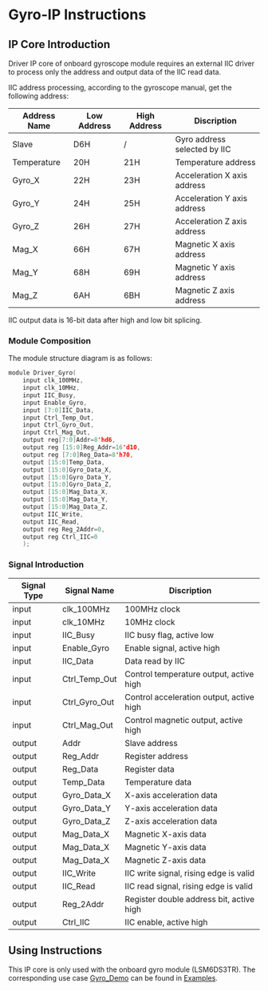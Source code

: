 # Gyro-IP Instructions

## IP Core Introduction

Driver IP core of onboard gyroscope module requires an external IIC driver to process only the address and output data of the IIC read data.

IIC address processing, according to the gyroscope manual, get the following address:

| **Address Name**    | **Low Address**  | **High Address** | **Discription** |
| ----------- | ----------- | ----------- | -------- |
| Slave       |     D6H     |     /       |Gyro address selected by IIC |
| Temperature |     20H     |    21H      |  Temperature address |
| Gyro_X      |     22H     |    23H      |  Acceleration X axis address |
| Gyro_Y      |     24H     |    25H      |  Acceleration Y axis address |
| Gyro_Z      |     26H     |    27H      |  Acceleration Z axis address |
| Mag_X       |     66H     |    67H      |  Magnetic X axis address   |
| Mag_Y       |     68H     |    69H      |  Magnetic Y axis address   |
| Mag_Z       |     6AH     |    6BH      |  Magnetic Z axis address   |

IIC output data is 16-bit data after high and low bit splicing.

### Module Composition

The module structure diagram is as follows:

```c
module Driver_Gyro(
    input clk_100MHz,
    input clk_10MHz,
    input IIC_Busy,
    input Enable_Gyro,
    input [7:0]IIC_Data,
    input Ctrl_Temp_Out,
    input Ctrl_Gyro_Out,
    input Ctrl_Mag_Out,
    output reg[7:0]Addr=8'hd6,
    output reg [15:0]Reg_Addr=16'd10,
    output reg [7:0]Reg_Data=8'h70,
    output [15:0]Temp_Data,
    output [15:0]Gyro_Data_X,
    output [15:0]Gyro_Data_Y,
    output [15:0]Gyro_Data_Z,
    output [15:0]Mag_Data_X,
    output [15:0]Mag_Data_Y,
    output [15:0]Mag_Data_Z,
    output IIC_Write,
    output IIC_Read,
    output reg Reg_2Addr=0,
    output reg Ctrl_IIC=0
    );
```
### Signal Introduction
  
| **Signal Type**    | **Signal Name**    | **Discription** |
| ----------- | ----------- | -------- |
| input | clk_100MHz     | 100MHz clock |
| input | clk_10MHz      | 10MHz clock  |
| input | IIC_Busy       | IIC busy flag, active low  |
| input | Enable_Gyro    | Enable signal, active high |
| input | IIC_Data       | Data read by IIC  |
| input | Ctrl_Temp_Out  | Control temperature output, active high  |
| input | Ctrl_Gyro_Out  | Control acceleration output, active high  |
| input | Ctrl_Mag_Out   | Control magnetic output, active high  |
| output | Addr           | Slave address     |
| output | Reg_Addr       | Register address   |
| output | Reg_Data       | Register data   |
| output | Temp_Data      | Temperature data     |
| output | Gyro_Data_X    | X-axis acceleration data|
| output | Gyro_Data_Y    | Y-axis acceleration data|
| output | Gyro_Data_Z    | Z-axis acceleration data|
| output | Mag_Data_X     | Magnetic X-axis data  |
| output | Mag_Data_X     | Magnetic Y-axis data  |
| output | Mag_Data_X     | Magnetic Z-axis data  |
| output | IIC_Write      | IIC write signal, rising edge is valid  |
| output | IIC_Read       | IIC read signal, rising edge is valid |
| output | Reg_2Addr      | Register double address bit, active high|
| output | Ctrl_IIC       | IIC enable, active high     |

## Using Instructions

This IP core is only used with the onboard gyro module (LSM6DS3TR). The corresponding use case [Gyro_Demo](/Examples/FPGA/4.Module-Interface/Gyro-Interface) can be found in [Examples](/Examples).

